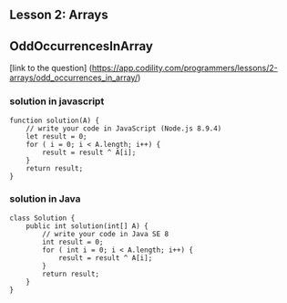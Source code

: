 ## Lesson 2: Arrays
## OddOccurrencesInArray 
[link to the question] (https://app.codility.com/programmers/lessons/2-arrays/odd_occurrences_in_array/)
### solution in javascript
```
function solution(A) {
    // write your code in JavaScript (Node.js 8.9.4)
    let result = 0;
    for ( i = 0; i < A.length; i++) {
        result = result ^ A[i];
    }
    return result;
}

```
### solution in Java
```
class Solution {
    public int solution(int[] A) {
        // write your code in Java SE 8
        int result = 0;
        for ( int i = 0; i < A.length; i++) {
            result = result ^ A[i];
        }
        return result;
    }
}

```
